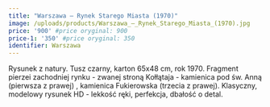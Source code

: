 ```yaml
---
title: "Warszawa – Rynek Starego Miasta (1970)"
image: /uploads/products/Warszawa_–_Rynek_Starego_Miasta_(1970).jpg
price: '900' #price oryginal: 900
price-1: '350' #price oryginal: 350
identifier: Warszawa
---
```


Rysunek z natury. Tusz czarny, karton 65x48 cm, rok 1970.
Fragment pierzei zachodniej rynku - zwanej stroną Kołłątaja - kamienica pod św. Anną (pierwsza z prawej) , kamienica Fukierowska (trzecia z prawej). Klasyczny, modelowy rysunek HD - lekkość ręki, perfekcja, dbałość o detal.